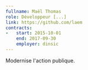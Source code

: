 ```yaml
---
fullname: Maël Thomas
role: Développeur [...]
link: https://github.com/laem
contracts:
-   start: 2015-10-01
    end: 2017-09-30
    employer: dinsic
---
```


Modernise l'action publique.
